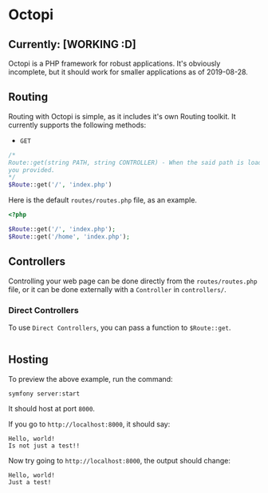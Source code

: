 # Octopi
## Currently: [WORKING :D]
Octopi is a PHP framework for robust applications.
It's obviously incomplete, but it should work for smaller applications as of 2019-08-28.

## Routing
Routing with Octopi is simple, as it includes it's own Routing toolkit.  It currently supports the following methods:
- `GET`

```php
/*
Route::get(string PATH, string CONTROLLER) - When the said path is loaded, it will pass it to the Controller with the name
you provided.
*/
$Route::get('/', 'index.php')
```

Here is the default `routes/routes.php` file, as an example.
```php
<?php

$Route::get('/', 'index.php');
$Route::get('/home', 'index.php');
```

## Controllers
Controlling your web page can be done directly from the `routes/routes.php` file, or it can be done externally with a `Controller` in `controllers/`.

### Direct Controllers
To use `Direct Controllers`, you can pass a function to `$Route::get`.
```php

```

## Hosting
To preview the above example, run the command:
```shell
symfony server:start
```
It should host at port `8000`.

If you go to `http://localhost:8000`, it should say:
```
Hello, world!
Is not just a test!!
```
Now try going to `http://localhost:8000`, the output should change:
```
Hello, world!
Just a test!
```